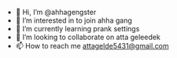- 👋 Hi, I’m @ahhagengster
- 👀 I’m interested in to join ahha gang
- 🌱 I’m currently learning prank settings
- 💞️ I’m looking to collaborate on atta geleedek
- 📫 How to reach me attagelde5431@gmail.com

<!---
ahhagengster/ahhagengster is a ✨ special ✨ repository because its `README.md` (this file) appears on your GitHub profile.
You can click the Preview link to take a look at your changes.
--->
